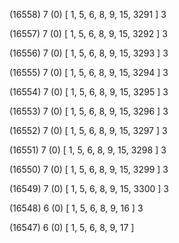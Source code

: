 (16558) 7 (0) [ 1, 5, 6, 8, 9, 15, 3291 ] 3 


(16557) 7 (0) [ 1, 5, 6, 8, 9, 15, 3292 ] 3 


(16556) 7 (0) [ 1, 5, 6, 8, 9, 15, 3293 ] 3 


(16555) 7 (0) [ 1, 5, 6, 8, 9, 15, 3294 ] 3 


(16554) 7 (0) [ 1, 5, 6, 8, 9, 15, 3295 ] 3 


(16553) 7 (0) [ 1, 5, 6, 8, 9, 15, 3296 ] 3 


(16552) 7 (0) [ 1, 5, 6, 8, 9, 15, 3297 ] 3 


(16551) 7 (0) [ 1, 5, 6, 8, 9, 15, 3298 ] 3 


(16550) 7 (0) [ 1, 5, 6, 8, 9, 15, 3299 ] 3 


(16549) 7 (0) [ 1, 5, 6, 8, 9, 15, 3300 ] 3 


(16548) 6 (0) [ 1, 5, 6, 8, 9, 16 ] 3 


(16547) 6 (0) [ 1, 5, 6, 8, 9, 17 ]  

